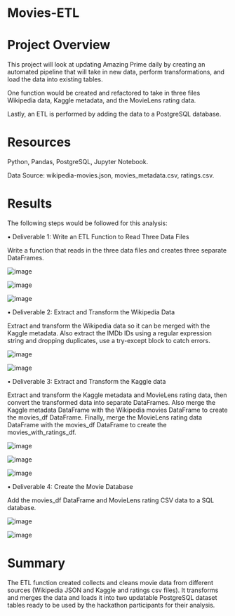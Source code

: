 # Movies-ETL

# Project Overview

This project will look at updating Amazing Prime daily by creating an automated pipeline that will take in new data, perform transformations, and load the data into existing tables. 

One function would be created and refactored to take in three files Wikipedia data, Kaggle metadata, and the MovieLens rating data.

Lastly, an ETL is performed by adding the data to a PostgreSQL database.

# Resources

Python, Pandas, PostgreSQL, Jupyter Notebook.

Data Source: wikipedia-movies.json, movies_metadata.csv, ratings.csv.

# Results

The following steps would be followed for this analysis:

•	Deliverable 1: Write an ETL Function to Read Three Data Files

Write a function that reads in the three data files and creates three separate DataFrames.
 

 ![image](https://user-images.githubusercontent.com/96086671/169589598-f4f83d8c-0713-4bcb-8a14-c4ef7be986a4.png)


 ![image](https://user-images.githubusercontent.com/96086671/169589631-d8350397-08e1-4c55-ab59-d079fa6a0ffe.png)


![image](https://user-images.githubusercontent.com/96086671/169589689-2f095e84-d62c-4336-b3ee-98e75dd57e5a.png)


•	Deliverable 2: Extract and Transform the Wikipedia Data

Extract and transform the Wikipedia data so it can be merged with the Kaggle metadata. Also extract the IMDb IDs using a regular expression string and dropping
duplicates, use a try-except block to catch errors.
 

 ![image](https://user-images.githubusercontent.com/96086671/169589760-7d09e061-09ac-49d0-a774-e94fa592d117.png)


![image](https://user-images.githubusercontent.com/96086671/169589829-8539ae40-b9bd-4ca5-a596-5c85c9a77d43.png)


•	Deliverable 3: Extract and Transform the Kaggle data

Extract and transform the Kaggle metadata and MovieLens rating data, then convert the transformed data into separate DataFrames. Also merge the Kaggle metadata DataFrame with the Wikipedia movies DataFrame to create the movies_df DataFrame. Finally, merge the MovieLens rating data DataFrame with the movies_df DataFrame to create the movies_with_ratings_df.
 

 ![image](https://user-images.githubusercontent.com/96086671/169589921-4e75ffab-8592-4138-a966-48eb03ee6214.png)


 ![image](https://user-images.githubusercontent.com/96086671/169589990-2d2b7a42-cb9c-443c-ac26-fa652745137f.png)


![image](https://user-images.githubusercontent.com/96086671/169590042-9ab858f3-2723-4e76-9af8-230ef8a94d8f.png)


•	Deliverable 4: Create the Movie Database

Add the movies_df DataFrame and MovieLens rating CSV data to a SQL database.
 
 
 ![image](https://user-images.githubusercontent.com/96086671/169590116-acc28e5b-30db-49ce-a1c5-a398a0db0065.png)


![image](https://user-images.githubusercontent.com/96086671/169590158-d0234bb2-73e4-441c-88ac-bae42a6a1255.png)


# Summary

The ETL function created collects and cleans movie data from different sources (Wikipedia JSON and Kaggle and ratings csv files). It transforms and merges the data and loads it into two updatable PostgreSQL dataset tables ready to be used by the hackathon participants for their analysis.
